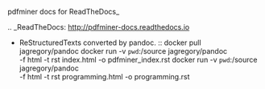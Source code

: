 pdfminer docs for ReadTheDocs_

.. _ReadTheDocs: http://pdfminer-docs.readthedocs.io

- ReStructuredTexts converted by pandoc.
::
docker pull jagregory/pandoc
docker run -v `pwd`:/source jagregory/pandoc \
  -f html -t rst index.html -o pdfminer_index.rst
docker run -v `pwd`:/source jagregory/pandoc \
  -f html -t rst programming.html -o programming.rst

